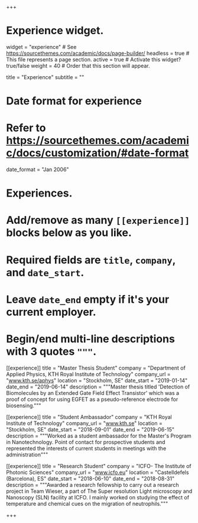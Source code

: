 +++
# Experience widget.
widget = "experience"  # See https://sourcethemes.com/academic/docs/page-builder/
headless = true  # This file represents a page section.
active = true  # Activate this widget? true/false
weight = 40  # Order that this section will appear.

title = "Experience"
subtitle = ""

# Date format for experience
#   Refer to https://sourcethemes.com/academic/docs/customization/#date-format
date_format = "Jan 2006"

# Experiences.
#   Add/remove as many `[[experience]]` blocks below as you like.
#   Required fields are `title`, `company`, and `date_start`.
#   Leave `date_end` empty if it's your current employer.
#   Begin/end multi-line descriptions with 3 quotes `"""`.
[[experience]]
  title = "Master Thesis Student"
  company = "Department of Applied Physics, KTH Royal Institute of Technology"
  company_url = "www.kth.se/aphys"
  location = "Stockholm, SE"
  date_start = "2019-01-14"
  date_end = "2019-06-14"
  description = """Master thesis titled 'Detection of Biomolecules by an Extended Gate Field Effect Transistor' which was a proof of concept for using EGFET as a pseudo-reference electrode for biosensing."""

[[experience]]
  title = "Student Ambassador"
  company = "KTH Royal Institute of Technology"
  company_url = "www.kth.se"
  location = "Stockholm, SE"
  date_start = "2018-09-01"
  date_end = "2019-06-15"
  description = """Worked as a student ambassador for the Master's Program in Nanotechnology. Point of contact for prospective students and represented the interests of current students in meetings with the administration"""
  
  [[experience]]
  title = "Research Student"
  company = "ICFO- The Institute of Photonic Sciences"
  company_url = "www.icfo.eu"
  location = "Castelldefels (Barcelona), ES"
  date_start = "2018-06-10"
  date_end = "2018-08-31"
  description = """Awarded a research fellowship to carry out a research project in Team Wieser, a part of The Super resolution Light microscopy and Nanoscopy (SLN) facility at ICFO. I mainly worked on studying the effect of temperature and chemical cues on the migration of neutrophils."""

+++
